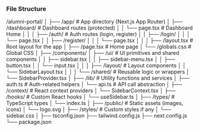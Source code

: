 ### File Structure ###
/alumni-portal/
│
├── /app/                     # App directory (Next.js App Router)
│   ├── /dashboard/           # Dashboard routes (protected)
│   │   └── page.tsx          # Dashboard Home
│   │
│   ├── /auth/                # Auth routes (login, register)
│   │   ├── /login/
│   │   │   └── page.tsx
│   │   ├── /register/
│   │   │   └── page.tsx
│   │
│   ├── /layout.tsx          # Root layout for the app
│   ├── /page.tsx            # Home page
│   └── /globals.css         # Global CSS
│
├── /components/
│   ├── /ui/                  # UI primitives and shared components
│   │   ├── sidebar.tsx
│   │   ├── sidebar-menu.tsx
│   │   ├── button.tsx
│   │   └── input.tsx
│   │
│   ├── /layout/             # Layout components
│   │   └── SidebarLayout.tsx
│   │
│   └── /shared/             # Reusable logic or wrappers
│       └── SidebarProvider.tsx
│
├── /lib/                    # Utility functions and services
│   ├── auth.ts              # Auth-related helpers
│   └── api.ts               # API call abstraction
│
├── /context/                # React context providers
│   └── SidebarContext.tsx
│
├── /hooks/                  # Custom React hooks
│   └── useSidebar.ts
│
├── /types/                  # TypeScript types
│   └── index.ts
│
├── /public/                 # Static assets (images, icons)
│   └── logo.svg
│
├── /styles/                # Custom styles if any
│   └── sidebar.css
│
├── tsconfig.json
├── tailwind.config.js
├── next.config.js
└── package.json
